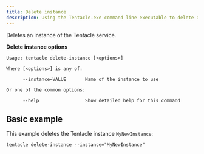 ```yaml
---
title: Delete instance
description: Using the Tentacle.exe command line executable to delete an instance of the Tentacle service.
---
```


Deletes an instance of the Tentacle service.

**Delete instance options**

```text
Usage: tentacle delete-instance [<options>]

Where [<options>] is any of:

      --instance=VALUE       Name of the instance to use

Or one of the common options:

      --help                 Show detailed help for this command
```

## Basic example

This example deletes the Tentacle instance `MyNewInstance`:

```text
tentacle delete-instance --instance="MyNewInstance"
```

